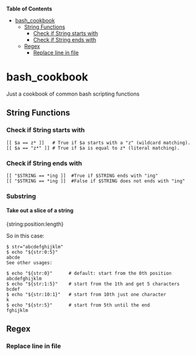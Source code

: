 <!-- START doctoc generated TOC please keep comment here to allow auto update -->
<!-- DON'T EDIT THIS SECTION, INSTEAD RE-RUN doctoc TO UPDATE -->
**Table of Contents**

- [bash_cookbook](#bash_cookbook)
  - [String Functions](#string-functions)
    - [Check if String starts with](#check-if-string-starts-with)
    - [Check if String ends with](#check-if-string-ends-with)
  - [Regex](#regex)
    - [Replace line in file](#replace-line-in-file)

<!-- END doctoc generated TOC please keep comment here to allow auto update -->

# bash_cookbook
Just a cookbook of common bash scripting functions


## String Functions

### Check if String starts with 

```
[[ $a == z* ]]   # True if $a starts with a "z" (wildcard matching).
[[ $a == "z*" ]] # True if $a is equal to z* (literal matching).
```

### Check if String ends with

```
[[ "$STRING == *ing ]]  #True if $STRING ends with "ing"
[[ "$STRING == *ing ]]  #False if $STRING does not ends with "ing"
```

### Substring

#### Take out a slice of a string 


{string:position:length}

So in this case:

```
$ str="abcdefghijklm"
$ echo "${str:0:5}"
abcde
See other usages:

$ echo "${str:0}"      # default: start from the 0th position
abcdefghijklm
$ echo "${str:1:5}"    # start from the 1th and get 5 characters
bcdef
$ echo "${str:10:1}"   # start from 10th just one character
k
$ echo "${str:5}"      # start from 5th until the end
fghijklm
```

## Regex 

### Replace line in file

